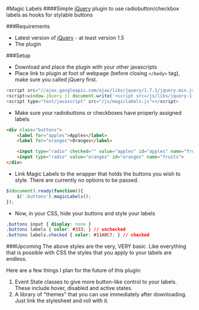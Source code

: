 #Magic Labels
####Simple [jQuery](http://www.jquery.com) plugin to use radiobutton/checkbox labels as hooks for stylable buttons

###Requirements
- Latest version of [jQuery](http://www.jquery.com) - at least version 1.5
- The plugin

###Setup
- Download and place the plugin with your other javascripts
- Place link to plugin at foot of webpage (before closing `</body>` tag), make sure you called jQuery first.

```javascript
<script src="//ajax.googleapis.com/ajax/libs/jquery/1.7.1/jquery.min.js"></script>
<script>window.jQuery || document.write('<script src=/js/libs/jquery-1.7.1.min.js"><\/script>')</script>
<script type="text/javascript" src="/js/magiclabels.js"></script>
```

- Make sure your radiobuttons or checkboxes have properly assigned labels

```html
<div class="buttons">
	<label for="apples">Apples</label>
	<label for="oranges">Oranges</label>

	<input type="radio" checked="" value="apples" id="apples" name="fruits">
	<input type="radio" value="oranges" id="oranges" name="fruits">
</div>
```

- Link Magic Labels to the wrapper that holds the buttons you wish to style. There are currently no options to be passed.

```javascript
$(document).ready(function(){
	$('.buttons').magicLabels();
});
```

- Now, in your CSS, hide your buttons and style your labels

```css
.buttons input { display: none }
.buttons labels { color: #333; } // unchecked
.buttons labels.checked { color: #11A0C7; } // checked
```

###Upcoming
The above styles are the very, VERY basic. Like everything that is possible with CSS the styles that you apply to your labels are endless.

Here are a few things I plan for the future of this plugin:

1. Event State classes to give more button-like control to your labels. These include hover, disabled and active states.
2. A library of "themes" that you can use immediately after downloading. Just link the stylesheet and roll with it.
